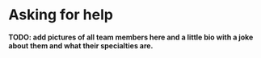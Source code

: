 # Asking for help

**TODO: add pictures of all team members here and a little bio with a joke about them and what their specialties are.**&#x20;
